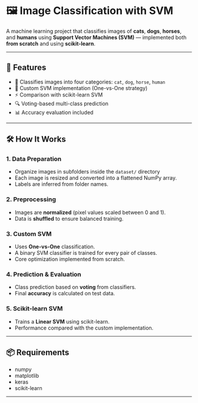 # 🖼️ Image Classification with SVM

A machine learning project that classifies images of **cats**, **dogs**, **horses**, and **humans** using **Support Vector Machines (SVM)** — implemented both **from scratch** and using **scikit-learn**.

---

## 🚀 Features

- 📂 Classifies images into four categories: `cat`, `dog`, `horse`, `human`
- 🧠 Custom SVM implementation (One-vs-One strategy)
- ⚡ Comparison with scikit-learn SVM
- 🔍 Voting-based multi-class prediction
- 📊 Accuracy evaluation included

---

## 🛠️ How It Works

### 1. Data Preparation
- Organize images in subfolders inside the `dataset/` directory
- Each image is resized and converted into a flattened NumPy array.
- Labels are inferred from folder names.

### 2. Preprocessing
- Images are **normalized** (pixel values scaled between 0 and 1).
- Data is **shuffled** to ensure balanced training.

### 3. Custom SVM
- Uses **One-vs-One** classification.
- A binary SVM classifier is trained for every pair of classes.
- Core optimization implemented from scratch.

### 4. Prediction & Evaluation
- Class prediction based on **voting** from classifiers.
- Final **accuracy** is calculated on test data.

### 5. Scikit-learn SVM
- Trains a **Linear SVM** using scikit-learn.
- Performance compared with the custom implementation.

---

## 📦 Requirements

- numpy
- matplotlib
- keras
- scikit-learn

---
